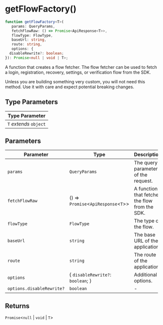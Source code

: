 # getFlowFactory()

```ts
function getFlowFactory<T>(
   params: QueryParams, 
   fetchFlowRaw: () => Promise<ApiResponse<T>>, 
   flowType: FlowType, 
   baseUrl: string, 
   route: string, 
   options: {
  disableRewrite?: boolean;
}): Promise<null | void | T>;
```

A function that creates a flow fetcher. The flow fetcher can be used
to fetch a login, registration, recovery, settings, or verification flow
from the SDK.

Unless you are building something very custom, you will not need this method. Use it with care and expect
potential breaking changes.

## Type Parameters

| Type Parameter |
| ------ |
| `T` *extends* `object` |

## Parameters

| Parameter | Type | Description |
| ------ | ------ | ------ |
| `params` | `QueryParams` | The query parameters of the request. |
| `fetchFlowRaw` | () => `Promise`\<`ApiResponse`\<`T`\>\> | A function that fetches the flow from the SDK. |
| `flowType` | `FlowType` | The type of the flow. |
| `baseUrl` | `string` | The base URL of the application. |
| `route` | `string` | The route of the application. |
| `options` | \{ `disableRewrite?`: `boolean`; \} | Additional options. |
| `options.disableRewrite?` | `boolean` | - |

## Returns

`Promise`\<`null` \| `void` \| `T`\>
